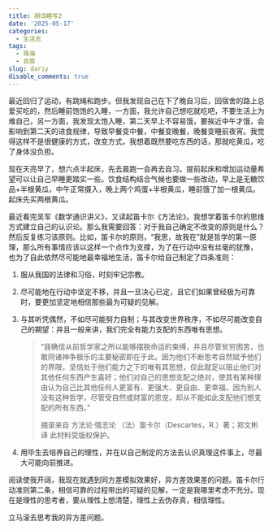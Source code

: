 ```yaml
---
title: 胡诌瞎写2
date: '2025-05-17'
categories:
  - 生活志
tags:
  - 珠海
  - 自我
slug: dariy
disable_comments: true
---
```


最近回归了运动，有跳绳和跑步。但我发现自己在下了晚自习后，回宿舍的路上总爱买吃的，然后睡前饱饱的入睡，一方面，我允许自己想吃就吃吧，不要生活上为难自己，另一方面，我发现太饱入睡，第二天早上不容易饿，要挨近中午才饿，会影响到第二天的进食规律，导致早餐变中餐，中餐变晚餐，晚餐变睡前夜宵。我觉得这样不是很健康的方式，改变方式，我想着既然要吃东西的话，那就吃黄瓜，吃了身体没负担。

现在天亮早了，想六点半起床，先去晨跑一会再去自习。提前起床和增加运动量希望可以让自己早睡更踏实一些。饮食结构结合气候也要做一些改动，早上是无糖饮品+半根黄瓜，中午正常摄入，晚上两个鸡蛋+半根黄瓜，睡前饿了加一根黄瓜。起床先买两根黄瓜。

最近看完吴军《数学通识讲义》，又读起笛卡尔《方法论》。我想学着笛卡尔的思维方式建立自己的认识论。那么我需要回答：对于我自己确定不改变的原则是什么？然后反复练习该原则。比如，笛卡尔的原则，“我思，故我在”就是哲学的第一原理，那么所有事情应该以这样一个点作为支撑，为了在行动中没有丝毫的犹豫， 也为了自此依然尽可能地最幸福地生活，笛卡尔给自己制定了四条准则：

1. 服从我国的法律和习俗，时刻牢记宗教。

2. 尽可能地在行动中坚定不移，并且一旦决心已定，且它们如果曾经极为可靠时，要更加坚定地相信那些最为可疑的见解。

3. 与其听凭偶然，不如尽可能努力自制；与其改变世界秩序，不如尽可能改变自己的期望：并且一般来讲，我们完全有能力支配的东西唯有思想。

   > “我确信从前哲学家之所以能够摆脱命运的束缚，并且尽管贫穷困苦，也敢同诸神争极乐的主要秘密即在于此。因为他们不断思考自然赋予他们的界限，坚信处于他们能力之下的唯有其思想，仅此就足以阻止他们对其他任何东西产生喜好；他们对自己的思想支配之绝对，使其有某种理由认为自己比其他任何人更富有、更强大、更自由、更幸福，因为别人没有这种哲学，尽管受自然或财富的恩宠，却从不能如此支配他们想支配的所有东西。”
   >
   > 摘录来自
   > 方法论·情志论
   > （法）笛卡尔（Descartes，R.）著；郑文彬译
   > 此材料受版权保护。

4. 用毕生去培养自己的理性，并在以自己制定的方法去认识真理这件事上，尽最大可能向前推进。

阅读使我开阔，我现在就遇到同方差模拟效果好，异方差效果差的问题。笛卡尔行动准则第二条，相信可靠的过程带出的可疑的见解，一定是我哪里考虑不充分。现在是理性的思考者，要从理性上想清楚，理性上去伪存真，相信理性。

立马滚去思考我的异方差问题。



